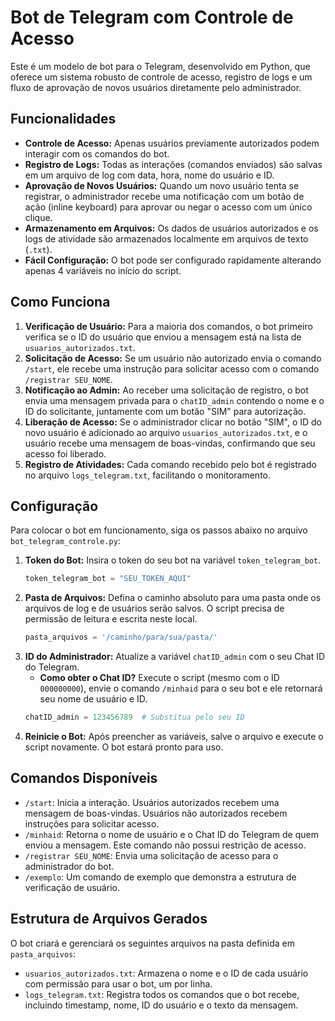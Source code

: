 # Bot de Telegram com Controle de Acesso

Este é um modelo de bot para o Telegram, desenvolvido em Python, que oferece um sistema robusto de controle de acesso, registro de logs e um fluxo de aprovação de novos usuários diretamente pelo administrador.

## Funcionalidades

- **Controle de Acesso:** Apenas usuários previamente autorizados podem interagir com os comandos do bot.
- **Registro de Logs:** Todas as interações (comandos enviados) são salvas em um arquivo de log com data, hora, nome do usuário e ID.
- **Aprovação de Novos Usuários:** Quando um novo usuário tenta se registrar, o administrador recebe uma notificação com um botão de ação (inline keyboard) para aprovar ou negar o acesso com um único clique.
- **Armazenamento em Arquivos:** Os dados de usuários autorizados e os logs de atividade são armazenados localmente em arquivos de texto (`.txt`).
- **Fácil Configuração:** O bot pode ser configurado rapidamente alterando apenas 4 variáveis no início do script.

## Como Funciona

1.  **Verificação de Usuário:** Para a maioria dos comandos, o bot primeiro verifica se o ID do usuário que enviou a mensagem está na lista de `usuarios_autorizados.txt`.
2.  **Solicitação de Acesso:** Se um usuário não autorizado envia o comando `/start`, ele recebe uma instrução para solicitar acesso com o comando `/registrar SEU_NOME`.
3.  **Notificação ao Admin:** Ao receber uma solicitação de registro, o bot envia uma mensagem privada para o `chatID_admin` contendo o nome e o ID do solicitante, juntamente com um botão "SIM" para autorização.
4.  **Liberação de Acesso:** Se o administrador clicar no botão "SIM", o ID do novo usuário é adicionado ao arquivo `usuarios_autorizados.txt`, e o usuário recebe uma mensagem de boas-vindas, confirmando que seu acesso foi liberado.
5.  **Registro de Atividades:** Cada comando recebido pelo bot é registrado no arquivo `logs_telegram.txt`, facilitando o monitoramento.

## Configuração

Para colocar o bot em funcionamento, siga os passos abaixo no arquivo `bot_telegram_controle.py`:

1.  **Token do Bot:** Insira o token do seu bot na variável `token_telegram_bot`.
    ```python
    token_telegram_bot = "SEU_TOKEN_AQUI"
    ```
2.  **Pasta de Arquivos:** Defina o caminho absoluto para uma pasta onde os arquivos de log e de usuários serão salvos. O script precisa de permissão de leitura e escrita neste local.
    ```python
    pasta_arquivos = '/caminho/para/sua/pasta/'
    ```
3.  **ID do Administrador:** Atualize a variável `chatID_admin` com o seu Chat ID do Telegram.
    - **Como obter o Chat ID?** Execute o script (mesmo com o ID `000000000`), envie o comando `/minhaid` para o seu bot e ele retornará seu nome de usuário e ID.
    ```python
    chatID_admin = 123456789  # Substitua pelo seu ID
    ```
4.  **Reinicie o Bot:** Após preencher as variáveis, salve o arquivo e execute o script novamente. O bot estará pronto para uso.

## Comandos Disponíveis

-   `/start`: Inicia a interação. Usuários autorizados recebem uma mensagem de boas-vindas. Usuários não autorizados recebem instruções para solicitar acesso.
-   `/minhaid`: Retorna o nome de usuário e o Chat ID do Telegram de quem enviou a mensagem. Este comando não possui restrição de acesso.
-   `/registrar SEU_NOME`: Envia uma solicitação de acesso para o administrador do bot.
-   `/exemplo`: Um comando de exemplo que demonstra a estrutura de verificação de usuário.

## Estrutura de Arquivos Gerados

O bot criará e gerenciará os seguintes arquivos na pasta definida em `pasta_arquivos`:

-   `usuarios_autorizados.txt`: Armazena o nome e o ID de cada usuário com permissão para usar o bot, um por linha.
-   `logs_telegram.txt`: Registra todos os comandos que o bot recebe, incluindo timestamp, nome, ID do usuário e o texto da mensagem.
